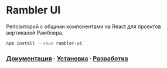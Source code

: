 # Rambler UI

Репозиторий с общими компонентами на React для проектов вертикалей Рамблера.

```sh
npm install --save rambler-ui
```

### [Документация](https://ui-kit.rambler.ru) &middot; [Установка](https://ui-kit.rambler.ru/#/install) &middot; [Разработка](https://ui-kit.rambler.ru/#/contribute)
